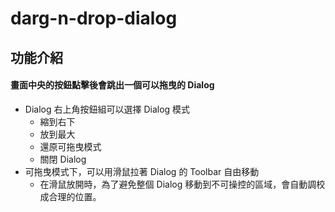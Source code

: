 # darg-n-drop-dialog

## 功能介紹

#### 畫面中央的按鈕點擊後會跳出一個可以拖曳的 Dialog

- Dialog 右上角按鈕組可以選擇 Dialog 模式
  - 縮到右下
  - 放到最大
  - 還原可拖曳模式
  - 關閉 Dialog
- 可拖曳模式下，可以用滑鼠拉著 Dialog 的 Toolbar 自由移動
  - 在滑鼠放開時，為了避免整個 Dialog 移動到不可操控的區域，會自動調校成合理的位置。
